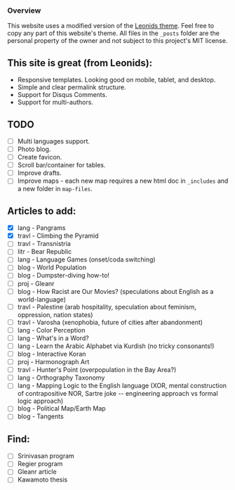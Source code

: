 ### Overview
This website uses a modified version of the [Leonids theme](https://github.com/renyuanz/leonids). Feel free to copy any part of this website's theme. All files in the `_posts` folder are the personal property of the owner and not subject to this project's MIT license.

## This site is great (from Leonids):

* Responsive templates. Looking good on mobile, tablet, and desktop.
* Simple and clear permalink structure.
* Support for Disqus Comments.
* Support for multi-authors.

## TODO

- [ ] Multi languages support.
- [ ] Photo blog.
- [ ] Create favicon.
- [ ] Scroll bar/container for tables.
- [ ] Improve drafts.
- [ ] Improve maps - each new map requires a new html doc in `_includes` and a new folder in `map-files`.

## Articles to add:

- [X] lang - Pangrams
- [X] travl - Climbing the Pyramid
- [ ] travl - Transnistria
- [ ] litr - Bear Republic
- [ ] lang - Language Games (onset/coda switching)
- [ ] blog - World Population
- [ ] blog - Dumpster-diving how-to!
- [ ] proj - Gleanr
- [ ] blog - How Racist are Our Movies? (speculations about English as a world-language)
- [ ] travl - Palestine (arab hospitality, speculation about feminism, oppression, nation states)
- [ ] travl - Varosha (xenophobia, future of cities after abandonment)
- [ ] lang - Color Perception
- [ ] lang - What's in a Word?
- [ ] lang - Learn the Arabic Alphabet via Kurdish (no tricky consonants!)
- [ ] blog - Interactive Koran
- [ ] proj - Harmonograph Art
- [ ] travl - Hunter's Point (overpopulation in the Bay Area?)
- [ ] lang - Orthography Taxonomy
- [ ] lang - Mapping Logic to the English language (XOR, mental construction of contrapositive NOR, Sartre joke -- engineering approach vs formal logic approach)
- [ ] blog - Political Map/Earth Map
- [ ] blog - Tangents

## Find:

- [ ] Srinivasan program
- [ ] Regier program
- [ ] Gleanr article
- [ ] Kawamoto thesis